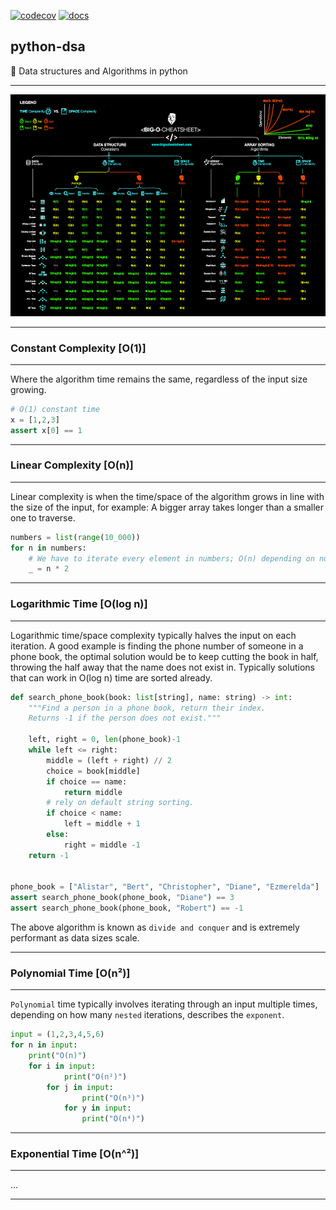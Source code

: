 [![codecov](https://codecov.io/gh/symonk/python-dsa/branch/main/graph/badge.svg)](https://codecov.io/gh/symonk/python-dsa)
[![docs](https://img.shields.io/badge/documentation-online-brightgreen.svg)](https://symonk.github.io/python-dsa/)

## python-dsa
:snake: Data structures and Algorithms in python

-----

![Cheatsheet](.github/images/bigO.png)


-----

### Constant Complexity [O(1)]

-----

Where the algorithm time remains the same, regardless of the input size growing.

```python
# O(1) constant time
x = [1,2,3]
assert x[0] == 1
```

-----

### Linear Complexity [O(n)]

-----
Linear complexity is when the time/space of the algorithm grows in line with the size
of the input, for example: A bigger array takes longer than a smaller one to traverse.

```python
numbers = list(range(10_000))
for n in numbers:
    # We have to iterate every element in numbers; O(n) depending on numbers size.
    _ = n * 2
```

-----

### Logarithmic Time [O(log n)]

-----

Logarithmic time/space complexity typically halves the input on each iteration.  A good
example is finding the phone number of someone in a phone book, the optimal solution
would be to keep cutting the book in half, throwing the half away that the name does
not exist in. Typically solutions that can work in O(log n) time are sorted already.

```python
def search_phone_book(book: list[string], name: string) -> int:
    """Find a person in a phone book, return their index.
    Returns -1 if the person does not exist."""

    left, right = 0, len(phone_book)-1
    while left <= right:
        middle = (left + right) // 2
        choice = book[middle]
        if choice == name:
            return middle
        # rely on default string sorting.
        if choice < name:
            left = middle + 1
        else:
            right = middle -1
    return -1


phone_book = ["Alistar", "Bert", "Christopher", "Diane", "Ezmerelda"]
assert search_phone_book(phone_book, "Diane") == 3
assert search_phone_book(phone_book, "Robert") == -1

```
The above algorithm is known as `divide and conquer` and is extremely performant
as data sizes scale.

-----

### Polynomial Time [O(n²)]

-----

`Polynomial` time typically involves iterating through an input multiple times, depending on how many
`nested` iterations, describes the `exponent`.

```python
input = (1,2,3,4,5,6)
for n in input:
    print("O(n)")
    for i in input:
            print("O(n²)")
        for j in input:
                print("O(n³)")
            for y in input:
                print("O(n⁴)")
```

-----

### Exponential Time [O(n^²)]

-----

...

-----
